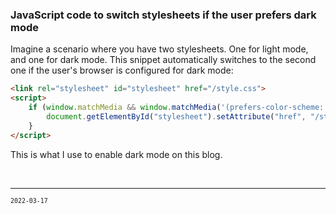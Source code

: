 ### JavaScript code to switch stylesheets if the user prefers dark mode

Imagine a scenario where you have two stylesheets. One for light mode, and one for dark mode. This snippet automatically switches to the second one if the user's browser is configured for dark mode:

```html
<link rel="stylesheet" id="stylesheet" href="/style.css">
<script>
    if (window.matchMedia && window.matchMedia('(prefers-color-scheme: dark)').matches) {
        document.getElementById("stylesheet").setAttribute("href", "/style2.css");  
    }
</script>
```

This is what I use to enable dark mode on this blog.

<br> 

-----

<small>`2022-03-17`</small>


